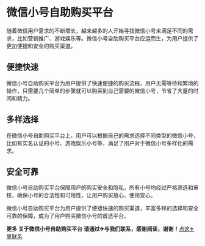 # 微信小号自助购买平台

随着微信用户需求的不断增长，越来越多的人开始寻找微信小号来满足不同的需求，比如营销推广、游戏娱乐等。微信小号自助购买平台应运而生，为用户提供了更加便捷和安全的购买渠道。

## 便捷快速
微信小号自助购买平台为用户提供了快速便捷的购买流程，用户无需等待和繁琐的操作，只需要几个简单的步骤就可以购买到自己需要的微信小号，节省了大量的时间和精力。

## 多样选择
在微信小号自助购买平台上，用户可以根据自己的需求选择不同类型的微信小号，比如有实名认证的小号、游戏娱乐小号等，满足了用户对于微信小号多样化的需求。

## 安全可靠
微信小号自助购买平台保障用户的购买安全和隐私，所有小号均经过严格筛选和审核，确保小号的合法性和可用性，让用户购买放心、使用安心。

微信小号自助购买平台为用户提供了便捷快速的购买渠道，丰富多样的选择和安全可靠的保障，成为了用户购买微信小号的首选平台。

**更多 关于微信小号自助购买平台 请通过✈与我们联系，感谢阅读，谢谢！**[点这✈里联系](https://gg.k02.cc)
